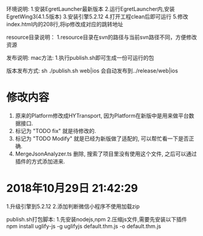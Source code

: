 环境说明:
1.安装EgretLauncher最新版本
2.运行EgretLauncher内,安装EgretWing3(4.1.5版本)
3.安装引擎5.2.12
4.打开工程clean后即可运行
5.修改index.html内的208行,将ip修改成对应的跳转地址

resource目录说明：
1.resource目录在svn的路径与当前svn路径不同，方便修改资源

发布说明:
mac方法:
1.执行publish.sh即可生成一份可运行的包

版本发布方式:
sh ./publish.sh web|ios
会自动发布到../release/web|ios

# 修改内容
1. 原来的Platform修改成HYTransport, 因为Platform在新版中是用来做平台数据接口.
2. 标记为 "TODO fix" 就是待修改的.
3. 标记为 "TODO Modify" 就是已经为新版做了适配的, 可以帮忙看一下是否正确.
4. MergeJsonAnalyzer.ts 删除, 搜索了项目里没有使用这个文件, 之后可以通过插件的方式添加进来.

# 2018年10月29日 21:42:29
1.升级引擎到5.2.12
2.添加判断微信小程序不使用加载zip

publish.sh打包脚本:
1.先安装nodejs,npm
2.压缩js文件,需要先安装以下插件
npm install uglify-js -g
uglifyjs default.thm.js -o default.thm.js